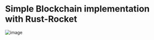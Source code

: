 # Simple Blockchain implementation with Rust-Rocket


![image](https://user-images.githubusercontent.com/109026317/190891545-d8900214-fa1c-41b8-8ccf-dfaffd055eea.png)
